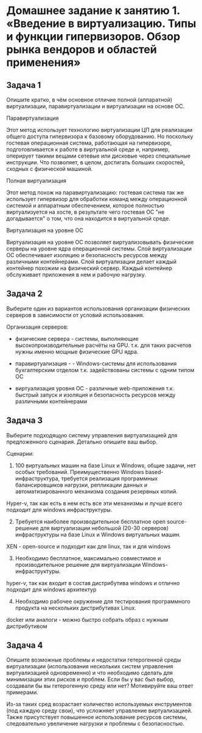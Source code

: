 
# Домашнее задание к занятию 1.  «Введение в виртуализацию. Типы и функции гипервизоров. Обзор рынка вендоров и областей применения»


## Задача 1

Опишите кратко, в чём основное отличие полной (аппаратной) виртуализации, паравиртуализации и виртуализации на основе ОС.

Паравиртуализация

Этот метод использует технологию виртуализации ЦП для реализации общего доступа гипервизора к базовому оборудованию. Но поскольку гостевая операционная система, работающая на гипервизоре, подготовливается к работе в виртуальной среде и, например, оперирует такими вещами сетевые или дисковые через специальные инструкции. Что позволяет, в целом, достигать больших скоростей, сходных с физической машиной.


Полная виртуализация

Этот метод похож на паравиртуализацию: гостевая система так же использует гипервизор для обработки команд между операционной системой и аппаратным обеспечением, которое полностью виртуализуется на хосте, в результате чего гостевая ОС "не догадывается" о том, что она находится в виртуальной среде.


Виртуализация на уровне ОС

Виртуализация на уровне ОС позволяет виртуализовывать физические серверы на уровне ядра операционной системы. Слой виртуализации ОС обеспечивает изоляцию и безопасность ресурсов между различными контейнерами. Слой виртуализации делает каждый контейнер похожим на физический сервер. Каждый контейнер обслуживает приложения в нем и рабочую нагрузку.

## Задача 2

Выберите один из вариантов использования организации физических серверов в зависимости от условий использования.

Организация серверов:

- физические сервера - системы, выполняющие высокопроизводительные расчёты на GPU.
т.к. для таких расчетов нужны именно мощные физические GPU ядра.

- паравиртуализация - - Windows-системы для использования бухгалтерским отделом
т.к. задействованы системы с одним типом ОС

- виртуализация уровня ОС - различные web-приложения
т.к. быстрый запуск и изоляция и безопасность ресурсов между различными контейнерами 


## Задача 3

Выберите подходящую систему управления виртуализацией для предложенного сценария. Детально опишите ваш выбор.

Сценарии:

1. 100 виртуальных машин на базе Linux и Windows, общие задачи, нет особых требований. Преимущественно Windows based-инфраструктура, требуется реализация программных балансировщиков нагрузки, репликации данных и автоматизированного механизма создания резервных копий.

Hyper-v, так как есть в нем есть все эти механизмы и лучше всего подходит для windows инфраструктуры.

2. Требуется наиболее производительное бесплатное open source-решение для виртуализации небольшой (20-30 серверов) инфраструктуры на базе Linux и Windows виртуальных машин.

XEN - open-source и подходит как для linux, так и для windows

3. Необходимо бесплатное, максимально совместимое и производительное решение для виртуализации Windows-инфраструктуры.

hyper-v, так как входит в состав дистрибутива windows и отлично подходит для windows архитектур

4. Необходимо рабочее окружение для тестирования программного продукта на нескольких дистрибутивах Linux.

docker или аналоги - можно быстро собрать образ с нужным дистрибутивом


## Задача 4

Опишите возможные проблемы и недостатки гетерогенной среды виртуализации (использования нескольких систем управления виртуализацией одновременно) и что необходимо сделать для минимизации этих рисков и проблем. Если бы у вас был выбор, создавали бы вы гетерогенную среду или нет? Мотивируйте ваш ответ примерами.


Из-за таких сред возрастает количество используемых инструментов (под каждую среду свои), что усложняет управление виртуализацией. Также присутствует повышенное использование ресурсов системы, следовательно увеличение нагрузки и проблемы с безопасностью.

